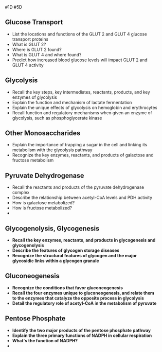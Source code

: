 #1D #5D 
## Glucose Transport
- List the locations and functions of the GLUT 2 and GLUT 4 glucose transport proteins
- What is GLUT 2? 
- Where is GLUT 2 found?
- What is GLUT 4 and where found?
- Predict how increased blood glucose levels will impact GLUT 2 and GLUT 4 activity
## Glycolysis
- Recall the key steps, key intermediates, reactants, products, and key enzymes of glycolysis
- Explain the function and mechanism of lactate fermentation
- Explain the unique effects of glycolysis on hemoglobin and erythrocytes
- Recall function and regulatory mechanisms when given an enzyme of glycolysis, such as phosphoglycerate kinase
## Other Monosaccharides
- Explain the importance of trapping a sugar in the cell and linking its metabolism with the glycolysis pathway
- Recognize the key enzymes, reactants, and products of galactose and fructose metabolism
## Pyruvate Dehydrogenase
- Recall the reactants and products of the pyruvate dehydrogenase complex
- Describe the relationship between acetyl-CoA levels and PDH activity
- How is galactose metabolized?
- How is fructose metabolized?
- 
## Glycogenolysis, Glycogenesis
- **Recall the key enzymes, reactants, and products in glycogenesis and glycogenolysis**
- **Describe the features of glycogen storage diseases**
- **Recognize the structural features of glycogen and the major glycosidic links within a glycogen granule**
## Gluconeogenesis
- **Recognize the conditions that favor gluconeogenesis**
- **Recall the four enzymes unique to gluconeogenesis, and relate them to the enzymes that catalyze the opposite process in glycolysis**
- **Detail the regulatory role of acetyl-CoA in the metabolism of pyruvate**
## Pentose Phosphate
- **Identify the two major products of the pentose phosphate pathway**
- **Explain the three primary functions of NADPH in cellular respiration**
- **What's the function of NADPH?**
- 
